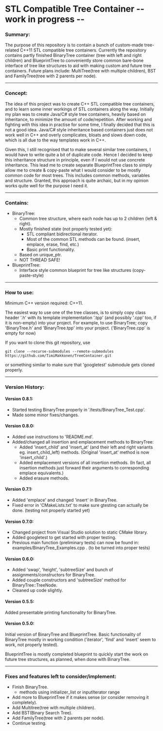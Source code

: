# STL Compatible Tree Container -- work in progress --

### Summary:

The purpose of this repository is to contain a bunch of custom-made tree-related C++11 STL compatible tree containers.
Currently the repository contains partly finished BinaryTree container (tree with left and right children) and BlueprintTree to conveniently store common bare-bone interface of tree like structures to aid with making custom and future tree containers.
Future plans include: MultiTree(tree with multiple children), BST and FamilyTree(tree with 2 parents per node).

---

### Concept:

The idea of this project was to create C++ STL compatible tree containers, and to learn some inner workings of STL containers along the way.
Initially my plan was to create Java/C# style tree containers, heavily based on inheritance, to minimize the amount of code/repetition.
After working and fighting with this idea in practise for some time, I finally decided that this is not a good idea.
Java/C# style inheritance based containers just does not work well in C++ and overly complicates, bloats and slows down code, which is all due to the way templates work in C++.

Given this, I still recognised that to make several similar tree containers, I would have to write quite a bit of duplicate code.
Hence I decided to keep this inheritance structure in principle, even if I would not use concrete inheritance.
This lead me to create separate BlueprintTree class to simply allow me to create & copy-paste what I would consider to be mostly common code for most trees.
This includes common methods, variables and structure.
Granted, this approach is quite archaic, but in my opinion works quite well for the purpose I need it.

---

### Contains:

* BinaryTree:
  * Common tree structure, where each node has up to 2 children (left & right).
  * Mostly finished state (not properly tested yet):
    * STL compliant bidirectional iterator.
    * Most of the common STL methods can be found. (insert, emplace, erase, find, etc.)
    * Basic print functionality.
  * Based on unique_ptr.
  * NOT THREAD SAFE!
* BlueprintTree:
  * Interface style common blueprint for tree like structures (copy-paste-style)

---

### How to use:

Minimum C++ version required: C++11.

The easiest way to use one of the tree classes, is to simply copy class header '.h' with its template implementation '.tpp' (and possibly '.cpp' too, if it is non-empty) into your project.
For example, to use BinaryTree; copy 'BinaryTree.h' and 'BinaryTree.tpp' into your project. ('BinaryTree.cpp' is empty for now)

If you want to clone this git repository, use

```
git clone --recurse-submodules --remote-submodules https://github.com/TimiMakkonen/TreeContainer.git
```
or something similar to make sure that 'googletest' submodule gets cloned properly.

---

### Version History:

#### Version 0.8.1:

* Started testing BinaryTree properly in '/tests/BinaryTree_Test.cpp'.
* Made some minor fixes/changes.

#### Version 0.8.0:

* Added use instructions to 'README.md'.
* Added/changed all insertion and emplacement methods to BinaryTree:
	* Added 'insert_child' and 'insert_at' (and their left and right variants eg. insert_child_left) methods. (Original 'insert_at' method is now 'insert_child'.)
	* Added emplacement versions of all insertion methods. (In fact, all insertion methods just forward their arguments to corresponding emplace equivalents.)
	* Added erasure methods.

#### Version 0.7.1:

* Added 'emplace' and changed 'insert' in BinaryTree.
* Fixed error in 'CMakeLists.txt' to make sure gtesting can actually be done. (testing not properly started yet)

#### Version 0.7.0:

* Changed project from Visual Studio solution to static CMake library.
* Added googletest to get started with proper testing.
* Previous main function (preliminary tests) can now be found in: examples/BinaryTree_Examples.cpp . (to be turned into proper tests)


#### Version 0.6.0:

* Added 'swap', 'height', 'subtreeSize' and bunch of assignments/constructors for BinaryTree.
* Added couple constructors and 'subtreeSize' method for BinaryTree::TreeNode.
* Cleaned up code slightly.

#### Version 0.5.5:

Added presentable printing functionality for BinaryTree.

#### Version 0.5.0:

Initial version of BinaryTree and BlueprintTree.
Basic functionality of BinaryTree mostly in working condition ('iterator', 'find' and 'insert' seem to work, not properly tested).

BlueprintTree is mostly completed blueprint to quickly start the work on future tree structures, as planned, when done with BinaryTree.

---

### Fixes and features left to consider/implement:

* Finish BinaryTree.
	* methods using initializer_list or inputIterator range
* Add more to BlueprintTree if it makes sense (or consider removing it completely).
* Add Multitree(tree with multiple children).
* Add BST(Binary Search Tree).
* Add FamilyTree(tree with 2 parents per node).
* Continue testing.